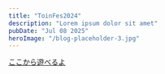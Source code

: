 ```yaml
---
title: "ToinFes2024"
description: "Lorem ipsum dolor sit amet"
pubDate: "Jul 08 2025"
heroImage: "/blog-placeholder-3.jpg"
---
```


<a href="https://toincomputerassociation.github.io/ToinFes2024_TCA/">ここから遊べるよ</a>
